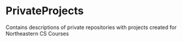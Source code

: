# PrivateProjects
Contains descriptions of private repositories with projects created for Northeastern CS Courses
